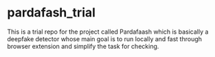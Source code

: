 # pardafash_trial
This is a trial repo for the project called Pardafaash which is basically a deepfake detector whose main goal is to run locally and fast through browser extension and simplify the task for checking.
